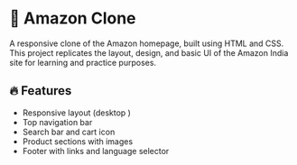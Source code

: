 # 🛒 Amazon Clone

A responsive clone of the Amazon homepage, built using HTML and CSS. This project replicates the layout, design, and basic UI of the Amazon India site for learning and practice purposes.

## 🔥 Features

- Responsive layout (desktop )
- Top navigation bar
- Search bar and cart icon
- Product sections with images
- Footer with links and language selector


